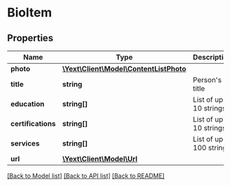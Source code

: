 # BioItem

## Properties
Name | Type | Description | Notes
------------ | ------------- | ------------- | -------------
**photo** | [**\Yext\Client\Model\ContentListPhoto**](ContentListPhoto.md) |  | [optional] 
**title** | **string** | Person&#39;s title | [optional] 
**education** | **string[]** | List of up to 10 strings | [optional] 
**certifications** | **string[]** | List of up to 10 strings | [optional] 
**services** | **string[]** | List of up to 100 strings | [optional] 
**url** | [**\Yext\Client\Model\Url**](Url.md) |  | [optional] 

[[Back to Model list]](../README.md#documentation-for-models) [[Back to API list]](../README.md#documentation-for-api-endpoints) [[Back to README]](../README.md)


